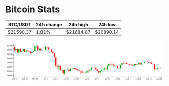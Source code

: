 # Bitcoin Stats

BTC/USDT|24h change|24h high|24h low|
|---|---|---|---|
|$21590.37|1.81%|$21684.87|$20890.14|

<img src="./chart.svg">
